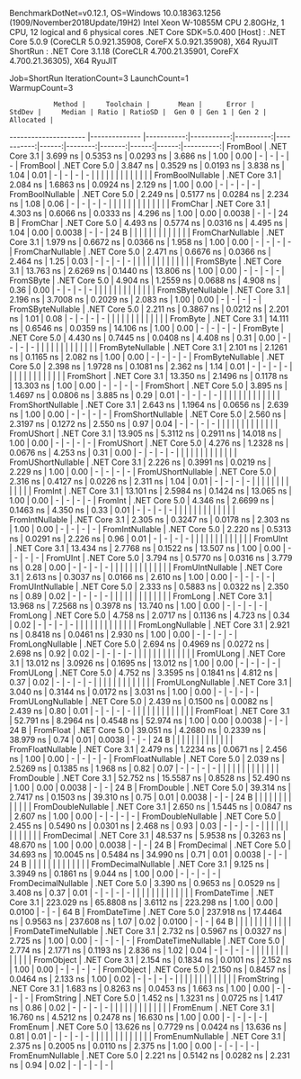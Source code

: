 
BenchmarkDotNet=v0.12.1, OS=Windows 10.0.18363.1256 (1909/November2018Update/19H2)
Intel Xeon W-10855M CPU 2.80GHz, 1 CPU, 12 logical and 6 physical cores
.NET Core SDK=5.0.400
  [Host]   : .NET Core 5.0.9 (CoreCLR 5.0.921.35908, CoreFX 5.0.921.35908), X64 RyuJIT
  ShortRun : .NET Core 3.1.18 (CoreCLR 4.700.21.35901, CoreFX 4.700.21.36305), X64 RyuJIT

Job=ShortRun  IterationCount=3  LaunchCount=1  
WarmupCount=3  

               Method |     Toolchain |       Mean |      Error |    StdDev |     Median | Ratio | RatioSD |  Gen 0 | Gen 1 | Gen 2 | Allocated |
--------------------- |-------------- |-----------:|-----------:|----------:|-----------:|------:|--------:|-------:|------:|------:|----------:|
             FromBool | .NET Core 3.1 |   3.699 ns |  0.5353 ns | 0.0293 ns |   3.686 ns |  1.00 |    0.00 |      - |     - |     - |         - |
             FromBool | .NET Core 5.0 |   3.847 ns |  0.3529 ns | 0.0193 ns |   3.838 ns |  1.04 |    0.01 |      - |     - |     - |         - |
                      |               |            |            |           |            |       |         |        |       |       |           |
     FromBoolNullable | .NET Core 3.1 |   2.084 ns |  1.6863 ns | 0.0924 ns |   2.129 ns |  1.00 |    0.00 |      - |     - |     - |         - |
     FromBoolNullable | .NET Core 5.0 |   2.249 ns |  0.5177 ns | 0.0284 ns |   2.234 ns |  1.08 |    0.06 |      - |     - |     - |         - |
                      |               |            |            |           |            |       |         |        |       |       |           |
             FromChar | .NET Core 3.1 |   4.303 ns |  0.6066 ns | 0.0333 ns |   4.296 ns |  1.00 |    0.00 | 0.0038 |     - |     - |      24 B |
             FromChar | .NET Core 5.0 |   4.493 ns |  0.5774 ns | 0.0316 ns |   4.495 ns |  1.04 |    0.00 | 0.0038 |     - |     - |      24 B |
                      |               |            |            |           |            |       |         |        |       |       |           |
     FromCharNullable | .NET Core 3.1 |   1.979 ns |  0.6672 ns | 0.0366 ns |   1.958 ns |  1.00 |    0.00 |      - |     - |     - |         - |
     FromCharNullable | .NET Core 5.0 |   2.471 ns |  0.6676 ns | 0.0366 ns |   2.464 ns |  1.25 |    0.03 |      - |     - |     - |         - |
                      |               |            |            |           |            |       |         |        |       |       |           |
            FromSByte | .NET Core 3.1 |  13.763 ns |  2.6269 ns | 0.1440 ns |  13.806 ns |  1.00 |    0.00 |      - |     - |     - |         - |
            FromSByte | .NET Core 5.0 |   4.904 ns |  1.2559 ns | 0.0688 ns |   4.908 ns |  0.36 |    0.00 |      - |     - |     - |         - |
                      |               |            |            |           |            |       |         |        |       |       |           |
    FromSByteNullable | .NET Core 3.1 |   2.196 ns |  3.7008 ns | 0.2029 ns |   2.083 ns |  1.00 |    0.00 |      - |     - |     - |         - |
    FromSByteNullable | .NET Core 5.0 |   2.211 ns |  0.3867 ns | 0.0212 ns |   2.201 ns |  1.01 |    0.08 |      - |     - |     - |         - |
                      |               |            |            |           |            |       |         |        |       |       |           |
             FromByte | .NET Core 3.1 |  14.111 ns |  0.6546 ns | 0.0359 ns |  14.106 ns |  1.00 |    0.00 |      - |     - |     - |         - |
             FromByte | .NET Core 5.0 |   4.430 ns |  0.7445 ns | 0.0408 ns |   4.408 ns |  0.31 |    0.00 |      - |     - |     - |         - |
                      |               |            |            |           |            |       |         |        |       |       |           |
     FromByteNullable | .NET Core 3.1 |   2.101 ns |  2.1261 ns | 0.1165 ns |   2.082 ns |  1.00 |    0.00 |      - |     - |     - |         - |
     FromByteNullable | .NET Core 5.0 |   2.398 ns |  1.9728 ns | 0.1081 ns |   2.362 ns |  1.14 |    0.01 |      - |     - |     - |         - |
                      |               |            |            |           |            |       |         |        |       |       |           |
            FromShort | .NET Core 3.1 |  13.350 ns |  2.1496 ns | 0.1178 ns |  13.303 ns |  1.00 |    0.00 |      - |     - |     - |         - |
            FromShort | .NET Core 5.0 |   3.895 ns |  1.4697 ns | 0.0806 ns |   3.885 ns |  0.29 |    0.01 |      - |     - |     - |         - |
                      |               |            |            |           |            |       |         |        |       |       |           |
    FromShortNullable | .NET Core 3.1 |   2.643 ns |  1.1964 ns | 0.0656 ns |   2.639 ns |  1.00 |    0.00 |      - |     - |     - |         - |
    FromShortNullable | .NET Core 5.0 |   2.560 ns |  2.3197 ns | 0.1272 ns |   2.550 ns |  0.97 |    0.04 |      - |     - |     - |         - |
                      |               |            |            |           |            |       |         |        |       |       |           |
           FromUShort | .NET Core 3.1 |  13.905 ns |  5.3112 ns | 0.2911 ns |  14.018 ns |  1.00 |    0.00 |      - |     - |     - |         - |
           FromUShort | .NET Core 5.0 |   4.276 ns |  1.2328 ns | 0.0676 ns |   4.253 ns |  0.31 |    0.00 |      - |     - |     - |         - |
                      |               |            |            |           |            |       |         |        |       |       |           |
   FromUShortNullable | .NET Core 3.1 |   2.226 ns |  0.3991 ns | 0.0219 ns |   2.229 ns |  1.00 |    0.00 |      - |     - |     - |         - |
   FromUShortNullable | .NET Core 5.0 |   2.316 ns |  0.4127 ns | 0.0226 ns |   2.311 ns |  1.04 |    0.01 |      - |     - |     - |         - |
                      |               |            |            |           |            |       |         |        |       |       |           |
              FromInt | .NET Core 3.1 |  13.101 ns |  2.5984 ns | 0.1424 ns |  13.065 ns |  1.00 |    0.00 |      - |     - |     - |         - |
              FromInt | .NET Core 5.0 |   4.346 ns |  2.6699 ns | 0.1463 ns |   4.350 ns |  0.33 |    0.01 |      - |     - |     - |         - |
                      |               |            |            |           |            |       |         |        |       |       |           |
      FromIntNullable | .NET Core 3.1 |   2.305 ns |  0.3247 ns | 0.0178 ns |   2.303 ns |  1.00 |    0.00 |      - |     - |     - |         - |
      FromIntNullable | .NET Core 5.0 |   2.220 ns |  0.5313 ns | 0.0291 ns |   2.226 ns |  0.96 |    0.01 |      - |     - |     - |         - |
                      |               |            |            |           |            |       |         |        |       |       |           |
             FromUInt | .NET Core 3.1 |  13.434 ns |  2.7768 ns | 0.1522 ns |  13.507 ns |  1.00 |    0.00 |      - |     - |     - |         - |
             FromUInt | .NET Core 5.0 |   3.794 ns |  0.5770 ns | 0.0316 ns |   3.779 ns |  0.28 |    0.00 |      - |     - |     - |         - |
                      |               |            |            |           |            |       |         |        |       |       |           |
     FromUIntNullable | .NET Core 3.1 |   2.613 ns |  0.3037 ns | 0.0166 ns |   2.610 ns |  1.00 |    0.00 |      - |     - |     - |         - |
     FromUIntNullable | .NET Core 5.0 |   2.333 ns |  0.5883 ns | 0.0322 ns |   2.350 ns |  0.89 |    0.02 |      - |     - |     - |         - |
                      |               |            |            |           |            |       |         |        |       |       |           |
             FromLong | .NET Core 3.1 |  13.968 ns |  7.2568 ns | 0.3978 ns |  13.740 ns |  1.00 |    0.00 |      - |     - |     - |         - |
             FromLong | .NET Core 5.0 |   4.758 ns |  2.0717 ns | 0.1136 ns |   4.723 ns |  0.34 |    0.02 |      - |     - |     - |         - |
                      |               |            |            |           |            |       |         |        |       |       |           |
     FromLongNullable | .NET Core 3.1 |   2.921 ns |  0.8418 ns | 0.0461 ns |   2.930 ns |  1.00 |    0.00 |      - |     - |     - |         - |
     FromLongNullable | .NET Core 5.0 |   2.694 ns |  0.4969 ns | 0.0272 ns |   2.698 ns |  0.92 |    0.02 |      - |     - |     - |         - |
                      |               |            |            |           |            |       |         |        |       |       |           |
            FromULong | .NET Core 3.1 |  13.012 ns |  3.0926 ns | 0.1695 ns |  13.012 ns |  1.00 |    0.00 |      - |     - |     - |         - |
            FromULong | .NET Core 5.0 |   4.752 ns |  3.3595 ns | 0.1841 ns |   4.812 ns |  0.37 |    0.02 |      - |     - |     - |         - |
                      |               |            |            |           |            |       |         |        |       |       |           |
    FromULongNullable | .NET Core 3.1 |   3.040 ns |  0.3144 ns | 0.0172 ns |   3.031 ns |  1.00 |    0.00 |      - |     - |     - |         - |
    FromULongNullable | .NET Core 5.0 |   2.439 ns |  0.1500 ns | 0.0082 ns |   2.439 ns |  0.80 |    0.01 |      - |     - |     - |         - |
                      |               |            |            |           |            |       |         |        |       |       |           |
            FromFloat | .NET Core 3.1 |  52.791 ns |  8.2964 ns | 0.4548 ns |  52.974 ns |  1.00 |    0.00 | 0.0038 |     - |     - |      24 B |
            FromFloat | .NET Core 5.0 |  39.051 ns |  4.2680 ns | 0.2339 ns |  38.979 ns |  0.74 |    0.01 | 0.0038 |     - |     - |      24 B |
                      |               |            |            |           |            |       |         |        |       |       |           |
    FromFloatNullable | .NET Core 3.1 |   2.479 ns |  1.2234 ns | 0.0671 ns |   2.456 ns |  1.00 |    0.00 |      - |     - |     - |         - |
    FromFloatNullable | .NET Core 5.0 |   2.039 ns |  2.5269 ns | 0.1385 ns |   1.968 ns |  0.82 |    0.07 |      - |     - |     - |         - |
                      |               |            |            |           |            |       |         |        |       |       |           |
           FromDouble | .NET Core 3.1 |  52.752 ns | 15.5587 ns | 0.8528 ns |  52.490 ns |  1.00 |    0.00 | 0.0038 |     - |     - |      24 B |
           FromDouble | .NET Core 5.0 |  39.314 ns |  2.7417 ns | 0.1503 ns |  39.310 ns |  0.75 |    0.01 | 0.0038 |     - |     - |      24 B |
                      |               |            |            |           |            |       |         |        |       |       |           |
   FromDoubleNullable | .NET Core 3.1 |   2.650 ns |  1.5445 ns | 0.0847 ns |   2.607 ns |  1.00 |    0.00 |      - |     - |     - |         - |
   FromDoubleNullable | .NET Core 5.0 |   2.455 ns |  0.5490 ns | 0.0301 ns |   2.468 ns |  0.93 |    0.03 |      - |     - |     - |         - |
                      |               |            |            |           |            |       |         |        |       |       |           |
          FromDecimal | .NET Core 3.1 |  48.537 ns |  5.9538 ns | 0.3263 ns |  48.670 ns |  1.00 |    0.00 | 0.0038 |     - |     - |      24 B |
          FromDecimal | .NET Core 5.0 |  34.693 ns | 10.0045 ns | 0.5484 ns |  34.990 ns |  0.71 |    0.01 | 0.0038 |     - |     - |      24 B |
                      |               |            |            |           |            |       |         |        |       |       |           |
  FromDecimalNullable | .NET Core 3.1 |   9.125 ns |  3.3949 ns | 0.1861 ns |   9.044 ns |  1.00 |    0.00 |      - |     - |     - |         - |
  FromDecimalNullable | .NET Core 5.0 |   3.390 ns |  0.9653 ns | 0.0529 ns |   3.408 ns |  0.37 |    0.01 |      - |     - |     - |         - |
                      |               |            |            |           |            |       |         |        |       |       |           |
         FromDateTime | .NET Core 3.1 | 223.029 ns | 65.8808 ns | 3.6112 ns | 223.298 ns |  1.00 |    0.00 | 0.0100 |     - |     - |      64 B |
         FromDateTime | .NET Core 5.0 | 237.918 ns | 17.4464 ns | 0.9563 ns | 237.608 ns |  1.07 |    0.02 | 0.0100 |     - |     - |      64 B |
                      |               |            |            |           |            |       |         |        |       |       |           |
 FromDateTimeNullable | .NET Core 3.1 |   2.732 ns |  0.5967 ns | 0.0327 ns |   2.725 ns |  1.00 |    0.00 |      - |     - |     - |         - |
 FromDateTimeNullable | .NET Core 5.0 |   2.774 ns |  2.1771 ns | 0.1193 ns |   2.836 ns |  1.02 |    0.04 |      - |     - |     - |         - |
                      |               |            |            |           |            |       |         |        |       |       |           |
           FromObject | .NET Core 3.1 |   2.154 ns |  0.1834 ns | 0.0101 ns |   2.152 ns |  1.00 |    0.00 |      - |     - |     - |         - |
           FromObject | .NET Core 5.0 |   2.150 ns |  0.8457 ns | 0.0464 ns |   2.133 ns |  1.00 |    0.02 |      - |     - |     - |         - |
                      |               |            |            |           |            |       |         |        |       |       |           |
           FromString | .NET Core 3.1 |   1.683 ns |  0.8263 ns | 0.0453 ns |   1.663 ns |  1.00 |    0.00 |      - |     - |     - |         - |
           FromString | .NET Core 5.0 |   1.452 ns |  1.3231 ns | 0.0725 ns |   1.417 ns |  0.86 |    0.02 |      - |     - |     - |         - |
                      |               |            |            |           |            |       |         |        |       |       |           |
             FromEnum | .NET Core 3.1 |  16.760 ns |  4.5212 ns | 0.2478 ns |  16.630 ns |  1.00 |    0.00 |      - |     - |     - |         - |
             FromEnum | .NET Core 5.0 |  13.626 ns |  0.7729 ns | 0.0424 ns |  13.636 ns |  0.81 |    0.01 |      - |     - |     - |         - |
                      |               |            |            |           |            |       |         |        |       |       |           |
     FromEnumNullable | .NET Core 3.1 |   2.375 ns |  0.2005 ns | 0.0110 ns |   2.375 ns |  1.00 |    0.00 |      - |     - |     - |         - |
     FromEnumNullable | .NET Core 5.0 |   2.221 ns |  0.5142 ns | 0.0282 ns |   2.231 ns |  0.94 |    0.02 |      - |     - |     - |         - |
